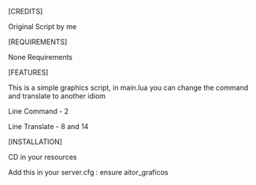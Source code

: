 [CREDITS]

Original Script by me 

[REQUIREMENTS]

None Requirements

[FEATURES]

This is a simple graphics script, in main.lua you can change the command and translate to another idiom

Line Command - 2

Line Translate - 8 and 14

[INSTALLATION]

CD in your resources

Add this in your server.cfg : ensure aitor_graficos

